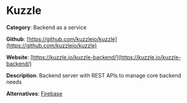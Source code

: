 
# Kuzzle

**Category**: Backend as a service

**Github**: [https://github.com/kuzzleio/kuzzle](https://github.com/kuzzleio/kuzzle)

**Website**: [https://kuzzle.io/kuzzle-backend/](https://kuzzle.io/kuzzle-backend/)

**Description**:
Backend server with REST APIs to manage core backend needs

**Alternatives**: [Firebase](https://firebase.google.com/)
